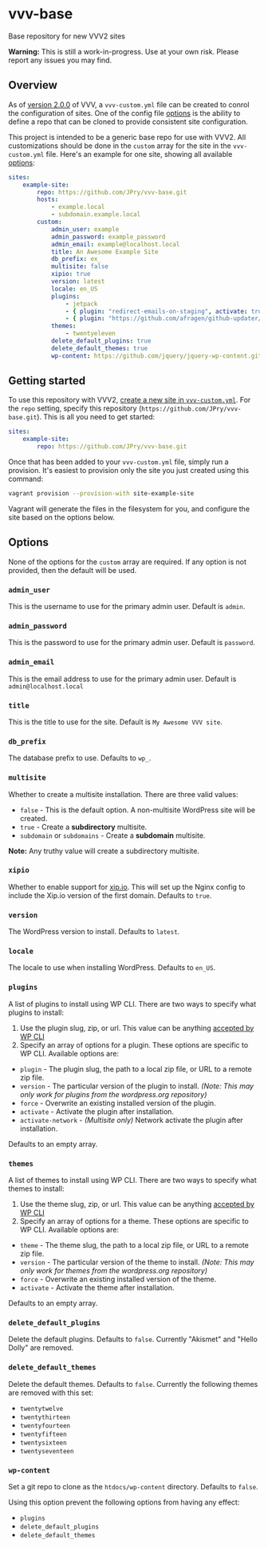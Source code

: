 # vvv-base

Base repository for new VVV2 sites

**Warning:** This is still a work-in-progress. Use at your own risk. Please report any issues you may find.

## Overview

As of [version 2.0.0](https://varyingvagrantvagrants.org/blog/2017/03/13/varying-vagrant-vagrants-2-0-0.html) of VVV, 
a `vvv-custom.yml` file can be created to conrol the configuration of sites. One of the config file [options](https://varyingvagrantvagrants.org/docs/en-US/vvv-config/)
is the ability to define a repo that can be cloned to provide consistent site configuration.

This project is intended to be a generic base repo for use with VVV2. All customizations should be done in the
`custom` array for the site in the `vvv-custom.yml` file. Here's an example for one site, showing all available [options](#options):

```yml
sites:
    example-site:
        repo: https://github.com/JPry/vvv-base.git
        hosts:
            - example.local
            - subdomain.example.local
        custom:
            admin_user: example
            admin_password: example_password
            admin_email: example@localhost.local
            title: An Awesome Example Site
            db_prefix: ex_
            multisite: false
            xipio: true
            version: latest
            locale: en_US
            plugins:
                - jetpack
                - { plugin: "redirect-emails-on-staging", activate: true }
                - { plugin: "https://github.com/afragen/github-updater/archive/6.3.1.zip", force: true, activate: true }
            themes:
                - twentyeleven
            delete_default_plugins: true
            delete_default_themes: true
            wp-content: https://github.com/jquery/jquery-wp-content.git

```

## Getting started

To use this repository with VVV2, [create a new site in `vvv-custom.yml`](https://varyingvagrantvagrants.org/docs/en-US/vvv-config/). For the `repo` setting, specify this repository (`https://github.com/JPry/vvv-base.git`). This is all you need to get started:

```yml
sites:
    example-site:
        repo: https://github.com/JPry/vvv-base.git
```

Once that has been added to your `vvv-custom.yml` file, simply run a provision. It's easiest to provision only the site you just created using this command:

```bash
vagrant provision --provision-with site-example-site
```

Vagrant will generate the files in the filesystem for you, and configure the site based on the options below.

## Options

None of the options for the `custom` array are required. If any option is not provided, then the default will be used.

### `admin_user`

This is the username to use for the primary admin user. Default is `admin`.

### `admin_password`

This is the password to use for the primary admin user. Default is `password`.

### `admin_email`

This is the email address to use for the primary admin user. Default is `admin@localhost.local`

### `title`

This is the title to use for the site. Default is `My Awesome VVV site`.

### `db_prefix`

The database prefix to use. Defaults to `wp_`.

### `multisite`

Whether to create a multisite installation. There are three valid values:

* `false` - This is the default option. A non-multisite WordPress site will be created.
* `true` - Create a **subdirectory** multisite.
* `subdomain` or `subdomains` - Create a **subdomain** multisite.

**Note:** Any truthy value will create a subdirectory multisite.

### `xipio`

Whether to enable support for [xip.io](http://xip.io). This will set up the Nginx config to include the Xip.io version of the first domain. Defaults to `true`.

### `version`

The WordPress version to install. Defaults to `latest`.

### `locale`

The locale to use when installing WordPress. Defaults to `en_US`.

### `plugins`

A list of plugins to install using WP CLI. There are two ways to specify what plugins to install:

1. Use the plugin slug, zip, or url. This value can be anything [accepted by WP CLI](https://developer.wordpress.org/cli/commands/plugin/install/)
1. Specify an array of options for a plugin. These options are specific to WP CLI. Available options are:
 * `plugin` - The plugin slug, the path to a local zip file, or URL to a remote zip file.
 * `version` - The particular version of the plugin to install. *(Note: This may only work for plugins from the wordpress.org repository)*
 * `force` - Overwrite an existing installed version of the plugin.
 * `activate` - Activate the plugin after installation.
 * `activate-network` - *(Multisite only)* Network activate the plugin after installation.

Defaults to an empty array.

### `themes`

A list of themes to install using WP CLI. There are two ways to specify what themes to install:

1. Use the theme slug, zip, or url. This value can be anything [accepted by WP CLI](https://developer.wordpress.org/cli/commands/theme/install/)
1. Specify an array of options for a theme. These options are specific to WP CLI. Available options are:
 * `theme` - The theme slug, the path to a local zip file, or URL to a remote zip file.
 * `version` - The particular version of the theme to install. *(Note: This may only work for themes from the wordpress.org repository)*
 * `force` - Overwrite an existing installed version of the theme.
 * `activate` - Activate the theme after installation.

Defaults to an empty array.

### `delete_default_plugins`

Delete the default plugins. Defaults to `false`. Currently "Akismet" and "Hello Dolly" are removed. 

### `delete_default_themes`

Delete the default themes. Defaults to `false`. Currently the following themes are removed with this set:

* `twentytwelve`
* `twentythirteen`
* `twentyfourteen`
* `twentyfifteen`
* `twentysixteen`
* `twentyseventeen`



### `wp-content`

Set a git repo to clone as the `htdocs/wp-content` directory. Defaults to `false`.

Using this option prevent the following options from having any effect:
* `plugins`
* `delete_default_plugins`
* `delete_default_themes`
